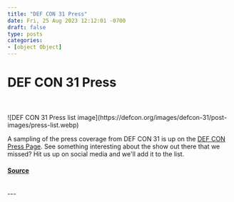 ```yaml
---
title: "DEF CON 31 Press"
date: Fri, 25 Aug 2023 12:12:01 -0700
draft: false
type: posts
categories: 
- [object Object]
---
```

# DEF CON 31 Press

<br/>

<br/>
![DEF CON 31 Press list image](https://defcon.org/images/defcon-31/post-images/press-list.webp)  

A sampling of the press coverage from DEF CON 31 is up on the [DEF CON Press Page](https://defcon.org/html/links/dc_press/dc_press.html). See something interesting about the show out there that we missed? Hit us up on social media and we'll add it to the list.

#### [Source](https://defcon.org/html/links/dc_press/dc_press.html)

<br/>
---
